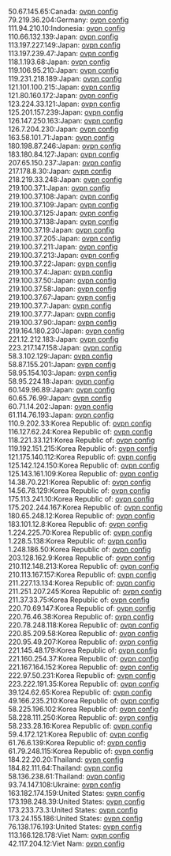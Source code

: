 50.67.145.65:Canada: [ovpn config](vpn/50_67_145_65.ovpn)  
79.219.36.204:Germany: [ovpn config](vpn/79_219_36_204.ovpn)  
111.94.210.10:Indonesia: [ovpn config](vpn/111_94_210_10.ovpn)  
110.66.132.139:Japan: [ovpn config](vpn/110_66_132_139.ovpn)  
113.197.227.149:Japan: [ovpn config](vpn/113_197_227_149.ovpn)  
113.197.239.47:Japan: [ovpn config](vpn/113_197_239_47.ovpn)  
118.1.193.68:Japan: [ovpn config](vpn/118_1_193_68.ovpn)  
119.106.95.210:Japan: [ovpn config](vpn/119_106_95_210.ovpn)  
119.231.218.189:Japan: [ovpn config](vpn/119_231_218_189.ovpn)  
121.101.100.215:Japan: [ovpn config](vpn/121_101_100_215.ovpn)  
121.80.160.172:Japan: [ovpn config](vpn/121_80_160_172.ovpn)  
123.224.33.121:Japan: [ovpn config](vpn/123_224_33_121.ovpn)  
125.201.157.239:Japan: [ovpn config](vpn/125_201_157_239.ovpn)  
126.147.250.163:Japan: [ovpn config](vpn/126_147_250_163.ovpn)  
126.7.204.230:Japan: [ovpn config](vpn/126_7_204_230.ovpn)  
163.58.101.71:Japan: [ovpn config](vpn/163_58_101_71.ovpn)  
180.198.87.246:Japan: [ovpn config](vpn/180_198_87_246.ovpn)  
183.180.84.127:Japan: [ovpn config](vpn/183_180_84_127.ovpn)  
207.65.150.237:Japan: [ovpn config](vpn/207_65_150_237.ovpn)  
217.178.8.30:Japan: [ovpn config](vpn/217_178_8_30.ovpn)  
218.219.33.248:Japan: [ovpn config](vpn/218_219_33_248.ovpn)  
219.100.37.1:Japan: [ovpn config](vpn/219_100_37_1.ovpn)  
219.100.37.108:Japan: [ovpn config](vpn/219_100_37_108.ovpn)  
219.100.37.109:Japan: [ovpn config](vpn/219_100_37_109.ovpn)  
219.100.37.125:Japan: [ovpn config](vpn/219_100_37_125.ovpn)  
219.100.37.138:Japan: [ovpn config](vpn/219_100_37_138.ovpn)  
219.100.37.19:Japan: [ovpn config](vpn/219_100_37_19.ovpn)  
219.100.37.205:Japan: [ovpn config](vpn/219_100_37_205.ovpn)  
219.100.37.211:Japan: [ovpn config](vpn/219_100_37_211.ovpn)  
219.100.37.213:Japan: [ovpn config](vpn/219_100_37_213.ovpn)  
219.100.37.22:Japan: [ovpn config](vpn/219_100_37_22.ovpn)  
219.100.37.4:Japan: [ovpn config](vpn/219_100_37_4.ovpn)  
219.100.37.50:Japan: [ovpn config](vpn/219_100_37_50.ovpn)  
219.100.37.58:Japan: [ovpn config](vpn/219_100_37_58.ovpn)  
219.100.37.67:Japan: [ovpn config](vpn/219_100_37_67.ovpn)  
219.100.37.7:Japan: [ovpn config](vpn/219_100_37_7.ovpn)  
219.100.37.77:Japan: [ovpn config](vpn/219_100_37_77.ovpn)  
219.100.37.90:Japan: [ovpn config](vpn/219_100_37_90.ovpn)  
219.164.180.230:Japan: [ovpn config](vpn/219_164_180_230.ovpn)  
221.12.212.183:Japan: [ovpn config](vpn/221_12_212_183.ovpn)  
223.217.147.158:Japan: [ovpn config](vpn/223_217_147_158.ovpn)  
58.3.102.129:Japan: [ovpn config](vpn/58_3_102_129.ovpn)  
58.87.155.201:Japan: [ovpn config](vpn/58_87_155_201.ovpn)  
58.95.154.103:Japan: [ovpn config](vpn/58_95_154_103.ovpn)  
58.95.224.18:Japan: [ovpn config](vpn/58_95_224_18.ovpn)  
60.149.96.89:Japan: [ovpn config](vpn/60_149_96_89.ovpn)  
60.65.76.99:Japan: [ovpn config](vpn/60_65_76_99.ovpn)  
60.71.14.202:Japan: [ovpn config](vpn/60_71_14_202.ovpn)  
61.114.76.193:Japan: [ovpn config](vpn/61_114_76_193.ovpn)  
110.9.202.33:Korea Republic of: [ovpn config](vpn/110_9_202_33.ovpn)  
116.127.62.24:Korea Republic of: [ovpn config](vpn/116_127_62_24.ovpn)  
118.221.33.121:Korea Republic of: [ovpn config](vpn/118_221_33_121.ovpn)  
119.192.151.215:Korea Republic of: [ovpn config](vpn/119_192_151_215.ovpn)  
121.175.140.112:Korea Republic of: [ovpn config](vpn/121_175_140_112.ovpn)  
125.142.124.150:Korea Republic of: [ovpn config](vpn/125_142_124_150.ovpn)  
125.143.161.109:Korea Republic of: [ovpn config](vpn/125_143_161_109.ovpn)  
14.38.70.221:Korea Republic of: [ovpn config](vpn/14_38_70_221.ovpn)  
14.56.78.129:Korea Republic of: [ovpn config](vpn/14_56_78_129.ovpn)  
175.113.241.10:Korea Republic of: [ovpn config](vpn/175_113_241_10.ovpn)  
175.202.244.167:Korea Republic of: [ovpn config](vpn/175_202_244_167.ovpn)  
180.65.248.12:Korea Republic of: [ovpn config](vpn/180_65_248_12.ovpn)  
183.101.12.8:Korea Republic of: [ovpn config](vpn/183_101_12_8.ovpn)  
1.224.225.70:Korea Republic of: [ovpn config](vpn/1_224_225_70.ovpn)  
1.228.5.138:Korea Republic of: [ovpn config](vpn/1_228_5_138.ovpn)  
1.248.186.50:Korea Republic of: [ovpn config](vpn/1_248_186_50.ovpn)  
203.128.162.9:Korea Republic of: [ovpn config](vpn/203_128_162_9.ovpn)  
210.112.148.213:Korea Republic of: [ovpn config](vpn/210_112_148_213.ovpn)  
210.113.167.157:Korea Republic of: [ovpn config](vpn/210_113_167_157.ovpn)  
211.227.13.134:Korea Republic of: [ovpn config](vpn/211_227_13_134.ovpn)  
211.251.207.245:Korea Republic of: [ovpn config](vpn/211_251_207_245.ovpn)  
211.37.33.75:Korea Republic of: [ovpn config](vpn/211_37_33_75.ovpn)  
220.70.69.147:Korea Republic of: [ovpn config](vpn/220_70_69_147.ovpn)  
220.76.46.38:Korea Republic of: [ovpn config](vpn/220_76_46_38.ovpn)  
220.78.248.118:Korea Republic of: [ovpn config](vpn/220_78_248_118.ovpn)  
220.85.209.58:Korea Republic of: [ovpn config](vpn/220_85_209_58.ovpn)  
220.95.49.207:Korea Republic of: [ovpn config](vpn/220_95_49_207.ovpn)  
221.145.48.179:Korea Republic of: [ovpn config](vpn/221_145_48_179.ovpn)  
221.160.254.37:Korea Republic of: [ovpn config](vpn/221_160_254_37.ovpn)  
221.167.164.152:Korea Republic of: [ovpn config](vpn/221_167_164_152.ovpn)  
222.97.50.231:Korea Republic of: [ovpn config](vpn/222_97_50_231.ovpn)  
223.222.191.35:Korea Republic of: [ovpn config](vpn/223_222_191_35.ovpn)  
39.124.62.65:Korea Republic of: [ovpn config](vpn/39_124_62_65.ovpn)  
49.166.235.210:Korea Republic of: [ovpn config](vpn/49_166_235_210.ovpn)  
58.225.196.102:Korea Republic of: [ovpn config](vpn/58_225_196_102.ovpn)  
58.228.111.250:Korea Republic of: [ovpn config](vpn/58_228_111_250.ovpn)  
58.233.28.16:Korea Republic of: [ovpn config](vpn/58_233_28_16.ovpn)  
59.4.172.121:Korea Republic of: [ovpn config](vpn/59_4_172_121.ovpn)  
61.76.6.139:Korea Republic of: [ovpn config](vpn/61_76_6_139.ovpn)  
61.79.248.115:Korea Republic of: [ovpn config](vpn/61_79_248_115.ovpn)  
184.22.20.20:Thailand: [ovpn config](vpn/184_22_20_20.ovpn)  
184.82.111.64:Thailand: [ovpn config](vpn/184_82_111_64.ovpn)  
58.136.238.61:Thailand: [ovpn config](vpn/58_136_238_61.ovpn)  
93.74.147.108:Ukraine: [ovpn config](vpn/93_74_147_108.ovpn)  
163.182.174.159:United States: [ovpn config](vpn/163_182_174_159.ovpn)  
173.198.248.39:United States: [ovpn config](vpn/173_198_248_39.ovpn)  
173.233.73.3:United States: [ovpn config](vpn/173_233_73_3.ovpn)  
173.24.155.186:United States: [ovpn config](vpn/173_24_155_186.ovpn)  
76.138.176.193:United States: [ovpn config](vpn/76_138_176_193.ovpn)  
113.166.128.178:Viet Nam: [ovpn config](vpn/113_166_128_178.ovpn)  
42.117.204.12:Viet Nam: [ovpn config](vpn/42_117_204_12.ovpn)  
